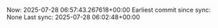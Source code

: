 Now: 2025-07-28 06:57:43.267618+00:00 Earliest commit since sync: None Last sync: 2025-07-28 06:02:48+00:00

